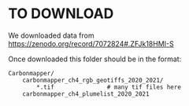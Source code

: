 # TO DOWNLOAD
We downloaded data from https://zenodo.org/record/7072824#.ZFJk18HMI-S 

Once downloaded this folder should be in the format:
```
Carbonmapper/
    carbonmapper_ch4_rgb_geotiffs_2020_2021/
        *.tif               # many tif files here
    carbonmapper_ch4_plumelist_2020_2021
```

